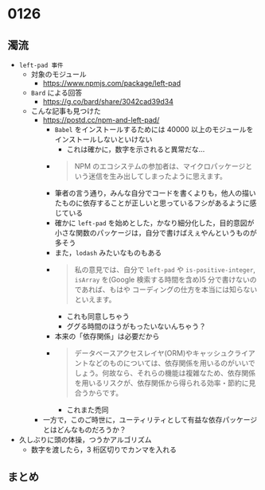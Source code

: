 # 0126

## 濁流

- `left-pad 事件`
  - 対象のモジュール
    - https://www.npmjs.com/package/left-pad
  - `Bard` による回答
    - https://g.co/bard/share/3042cad39d34
  - こんな記事も見つけた
    - https://postd.cc/npm-and-left-pad/
      - `Babel` をインストールするためには 40000 以上のモジュールをインストールしないといけない
        - これは確かに，数字を示されると異常だな…
      - > NPM のエコシステムの参加者は、マイクロパッケージという迷信を生み出してしまったように思えます。
      - 筆者の言う通り，みんな自分でコードを書くよりも，他人の描いたものに依存することが正しいと思っているフシがあるように感じている
      - 確かに `left-pad` を始めとした，かなり細分化した，目的意図が小さな関数のパッケージは，自分で書けばえぇやんというものが多そう
      - また，`lodash` みたいなものもある
      - > 私の意見では、自分で `left-pad` や `is-positive-integer`, `isArray` を(Google 検索する時間を含め)5 分で書けないのであれば、もはや コーディングの仕方を本当には知らない といえます。
        - これも同意しちゃう
        - ググる時間のほうがもったいないんちゃう？
      - 本来の「依存関係」は必要だから
      - > データベースアクセスレイヤ(ORM)やキャッシュクライアントなどのものについては、依存関係を用いるのがいいでしょう。何故なら、それらの機能は複雑なため、依存関係を用いるリスクが、依存関係から得られる効率・節約に見合うからです。
        - これまた禿同
    - 一方で，このご時世に，ユーティリティとして有益な依存パッケージとはどんなものだろうか？
- 久しぶりに頭の体操，つうかアルゴリズム
  - 数字を渡したら，3 桁区切りでカンマを入れる

## まとめ
